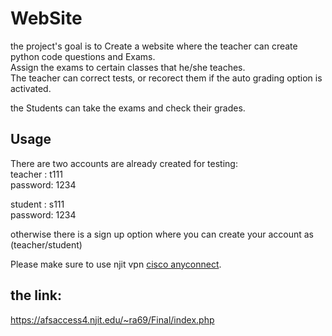 # WebSite

the project's goal is to Create a website where the teacher can create python code questions and Exams.  
Assign the exams to certain classes that he/she teaches.  
The teacher can correct tests, or recorect them if the auto grading option is activated.  

the Students can take the exams and check their grades.  

## Usage  
There are two accounts are already created for testing:  
teacher : t111  
password: 1234  

student : s111  
password: 1234  

otherwise there is a sign up option where you can create your account as (teacher/student)  

Please make sure to use njit vpn [cisco anyconnect](https://ist.njit.edu/vpn).  

## the link:  
https://afsaccess4.njit.edu/~ra69/Final/index.php  
